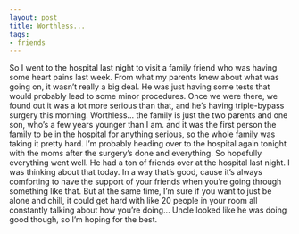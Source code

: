 ```yaml
---
layout: post
title: Worthless...
tags:
- friends
---
```

So I went to the hospital last night to visit a family friend who was having some heart pains last week. From what my parents knew about what was going on, it wasn’t really a big deal. He was just having some tests that would probably lead to some minor procedures. Once we were there, we found out it was a lot more serious than that, and he’s having triple-bypass surgery this morning. Worthless... the family is just the two parents and one son, who’s a few years younger than I am. and it was the first person the family to be in the hospital for anything serious, so the whole family was taking it pretty hard. I’m probably heading over to the hospital again tonight with the moms after the surgery’s done and everything. So hopefully everything went well. He had a ton of friends over at the hospital last night. I was thinking about that today. In a way that’s good, cause it’s always comforting to have the support of your friends when you’re going through something like that. But at the same time, I’m sure if you want to just be alone and chill, it could get hard with like 20 people in your room all constantly talking about how you’re doing... Uncle looked like he was doing good though, so I’m hoping for the best.
